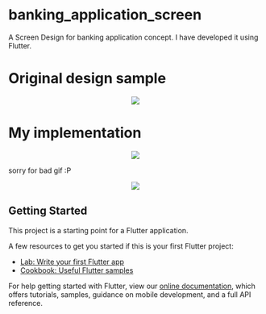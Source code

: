 # banking_application_screen

A Screen Design for banking application concept. I have developed it using Flutter. 

# Original design sample
<p align="center">
  <img src="https://github.com/ch-muhammad-adil/banking_application_screen_design/blob/master/preview.png">
  <br/>
</p>


# My implementation
<p align="center">
  <img src="https://github.com/ch-muhammad-adil/banking_application_screen_design/blob/master/Screenshot%202018-12-21%20at%2011.54.07%20AM.png">
  <br/>
</p>

sorry for bad gif :P 

<p align="center">
  <img src="https://github.com/ch-muhammad-adil/banking_application_screen_design/blob/master/banking_application.gif">
  <br/>
</p>

## Getting Started

This project is a starting point for a Flutter application.

A few resources to get you started if this is your first Flutter project:

- [Lab: Write your first Flutter app](https://flutter.io/docs/get-started/codelab)
- [Cookbook: Useful Flutter samples](https://flutter.io/docs/cookbook)

For help getting started with Flutter, view our 
[online documentation](https://flutter.io/docs), which offers tutorials, 
samples, guidance on mobile development, and a full API reference.
